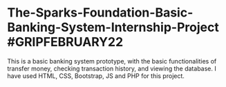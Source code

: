 # The-Sparks-Foundation-Basic-Banking-System-Internship-Project #GRIPFEBRUARY22
This is a basic banking system prototype, with the basic functionalities of transfer money, checking transaction history, and  viewing the database. I have used HTML, CSS, Bootstrap, JS and PHP for this project.
